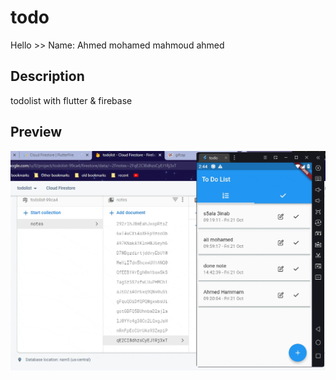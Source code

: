 # todo

Hello >>
Name: Ahmed mohamed mahmoud ahmed

## Description

todolist with flutter & firebase

## Preview

![Alt Text](https://github.com/AhmedHammamVX/todolist-with-flutter-firebase/blob/main/preview.gif)
